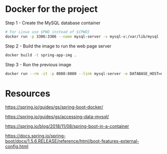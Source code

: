 # Docker for the project

Step 1 - Create the MySQL database container

```bash
# For Linux use $PWD instead of ${PWD}
docker run -p 3306:3306 --name mysql-server -v mysql-v:/var/lib/mysql -v ${PWD}/mysql:/docker-entrypoint-initdb.d -e MYSQL_ROOT_PASSWORD=root -d mysql
```

Step 2 - Build the image to run the web page server

```bash
docker build -t spring-app-img .
```

Step 3 - Run the previous image

```bash
docker run --rm -it -p 8080:8080 --link mysql-server -e DATABASE_HOST=mysql-server spring-app-img
```

# Resources

https://spring.io/guides/gs/spring-boot-docker/

https://spring.io/guides/gs/accessing-data-mysql/

https://spring.io/blog/2018/11/08/spring-boot-in-a-container

https://docs.spring.io/spring-boot/docs/1.5.6.RELEASE/reference/html/boot-features-external-config.html